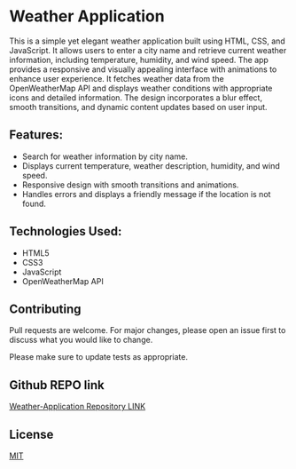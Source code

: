 # Weather Application

This is a simple yet elegant weather application built using HTML, CSS, and JavaScript. It allows users to enter a city name and retrieve current weather information, including temperature, humidity, and wind speed. The app provides a responsive and visually appealing interface with animations to enhance user experience. It fetches weather data from the OpenWeatherMap API and displays weather conditions with appropriate icons and detailed information. The design incorporates a blur effect, smooth transitions, and dynamic content updates based on user input.

## Features:

- Search for weather information by city name.
- Displays current temperature, weather description, humidity, and wind speed.
- Responsive design with smooth transitions and animations.
- Handles errors and displays a friendly message if the location is not found.

## Technologies Used:
- HTML5
- CSS3
- JavaScript
- OpenWeatherMap API

## Contributing

Pull requests are welcome. For major changes, please open an issue first
to discuss what you would like to change.

Please make sure to update tests as appropriate.

## Github REPO link
[Weather-Application Repository LINK](https://github.com/ankush07-in/Weather-App)

## License

[MIT](https://choosealicense.com/licenses/mit/)
